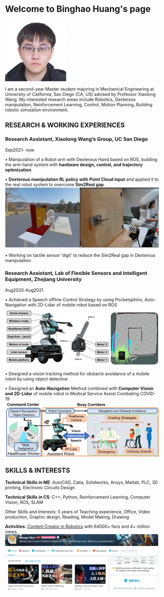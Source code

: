 # Welcome to Binghao Huang's page
![PICTURE](IMG/huangbh.jpg)

I am a second-year Master student majoring in Mechanical Engineering at University of California, San Diego (CA, US) advised by Professor Xiaolong Wang. 
My interested research areas include Robotics, Dexterous manipulation, Reinforcement Learning, Control, Motion Planning, Building robotic simulation environment.


## RESEARCH & WORKING EXPERIENCES 

### Research Assistant, Xiaolong Wang’s Group, UC San Diego                             

Sep2021- now 

•	Manipulation of a Robot arm with Dexterous Hand based on ROS, building the arm-hand system with **hardware design, control, and trajectory optimization**. 

•	**Dexterous manipulation RL policy with Point Cloud input** and applied it to the real robot system to overcome **Sim2Real gap**. 
![real robot grasping RL with point cloud input](/IMG/7.jpg)

•	Working on tactile sensor ‘digit’ to reduce the Sim2Real gap in Dexterous manipulation 
 

### Research Assistant, Lab of Flexible Sensors and Intelligent Equipment, Zhejiang University  

Aug2020-Aug2021                               

•	Achieved a Speech offline Control Strategy by using Pocketsphinx, Auto-Navigation with 2D-Lidar of mobile robot based on ROS 
![Auto-Navigation](/IMG/4.jpg)

•	Designed a vision tracking method for obstacle avoidance of a mobile robot by using object detective 

•	Designed an **Auto-Navigation** Method combined with **Computer Vision and 2D-Lidar** of mobile robot in Medical Service Assist Combating COVID-19 
![Mobile robot in Medical Service Assist](/IMG/5.jpg)


## SKILLS & INTERESTS
**Technical Skills in ME**: AutoCAD, Catia, Solidworks, Ansys, Matlab, PLC, 3D printing, Electronic Circuits Design 

**Technical Skills in CS**: C++, Python, Reinforcement Learning, Computer Vision, ROS, SLAM 

Other Skills and Interests: 5 years of Teaching experience, Office, Video production, Graphic design, Reading, Model Making, Drawing 

**Activities**: [Content Creator in Robotics](https://space.bilibili.com/1560961) with 64000+ fans and 4+ million views.
![My video channel in Robotics](/IMG/6.jpg)


